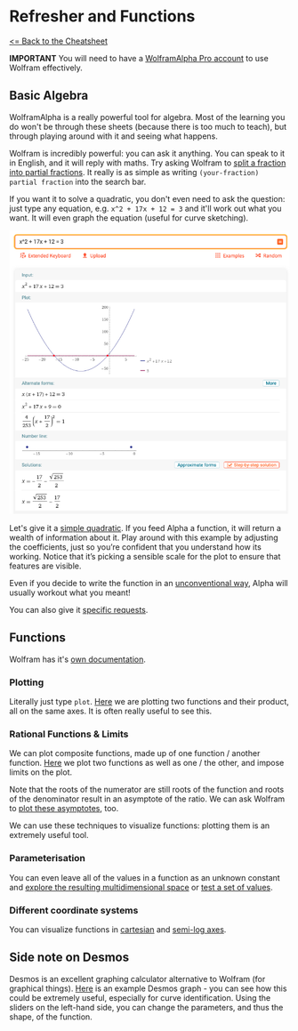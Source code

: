 # Refresher and Functions

[<= Back to the Cheatsheet](../WolframCheatsheet.md)

**IMPORTANT** You will need to have a [WolframAlpha Pro account](https://www.imperial.ac.uk/admin-services/ict/self-service/computers-printing/devices-and-software/get-software/get-software-for-students/wolfram-alpha-pro/) to use Wolfram effectively.

## Basic Algebra
WolframAlpha is a really powerful tool for algebra. Most of the learning you do won't be through these sheets (because there is too much to teach), but through playing around with it and seeing what happens.

Wolfram is incredibly powerful: you can ask it anything. You can speak to it in English, and it will reply with maths. Try asking Wolfram to [split a fraction into partial fractions](https://www.wolframalpha.com/input/?i=%285x-4%29%2F%28x%5E2-x-2%29+partial+fraction). It really is as simple as writing ```(your-fraction) partial fraction``` into the search bar.

If you want it to solve a quadratic, you don't even need to ask the question: just type any equation, e.g. ```x^2 + 17x + 12 = 3``` and it'll work out what you want. It will even graph the equation (useful for curve sketching).

![quadratic](../wolfram_pics/quadratic.png)

Let's give it a [simple quadratic](https://www.wolframalpha.com/input/?i=y%3D5x%5E2-3x-2). If you feed Alpha a function, it will return a wealth of information about it. Play around with this example by adjusting the coefficients, just so you’re confident that you understand how its working. Notice that it’s picking a sensible scale for the plot to ensure that features are visible. 

Even if you decide to write the function in an [unconventional way](https://www.wolframalpha.com/input/?i=%28-5%28-%28g%29%5E%282%29%29-+3+g+++++-++++%5B%2B2%5E1+g%5E0%5D%29), Alpha will usually workout what you meant!

You can also give it [specific requests](https://www.wolframalpha.com/input/?i=roots+of+y%3D5x%5E2-3x-2). 

## Functions
Wolfram has it's [own documentation](https://www.wolframalpha.com/examples/mathematics/mathematical-functions/).

### Plotting
Literally just type ```plot```. [Here](https://www.wolframalpha.com/input/?i=plot+y%3De%5E-x+and+y%3Dcos%28pi+x%29+and+y%3Dcos%28pi+x%29+e%5E-x+for+0%3Cx%3C5) we are plotting two functions and their product, all on the same axes. It is often really useful to see this.

### Rational Functions & Limits
We can plot composite functions, made up of one function / another function. [Here](https://www.wolframalpha.com/input/?i=y%3D%28x%5E2-3x%2B2%29+and+y%3D%282x-5%29+and+y%3D%28x%5E2-3x%2B2%29%2F%282x-5%29+for+0%3Cx%3C4+and+-3%3Cy%3C3) we plot two functions as well as one / the other, and impose limits on the plot.

Note that the roots of the numerator are still roots of the function and roots of the denominator result in an asymptote of the ratio. We can ask Wolfram to [plot these asymptotes](https://www.wolframalpha.com/input/?i=asymptotes+y%3D%28x%5E2-3x%2B2%29%2F%282x-5%29), too.

We can use these techniques to visualize functions: plotting them is an extremely useful tool.

### Parameterisation 
You can even leave all of the values in a function as an unknown constant and [explore the resulting multidimensional space](https://www.wolframalpha.com/input/?i=plot+y%3Dsin%28ax%29) or [test a set of values](https://www.wolframalpha.com/input/?i=plot+y%3D5x%5E2-3ax-a+where+a%3D%281%2C2%2C3%2C4%29).

### Different coordinate systems
You can visualize functions in [cartesian](https://www.wolframalpha.com/input/?i=plot+y%3D2%5Ex+%2B2+and+y%3D2%5E%28x%2B2%29+for+-3%3Cx%3C3) and [semi-log axes](https://www.wolframalpha.com/input/?i=log+plot+y%3D2%5Ex+%2B2+and+y%3D2%5E%28x%2B2%29+for+-3%3Cx%3C3). 

## Side note on Desmos
Desmos is an excellent graphing calculator alternative to Wolfram (for graphical things). [Here](https://www.desmos.com/calculator/i2vscwbc1o) is an example Desmos graph - you can see how this could be extremely useful, especially for curve identification. Using the sliders on the left-hand side, you can change the parameters, and thus the shape, of the function.